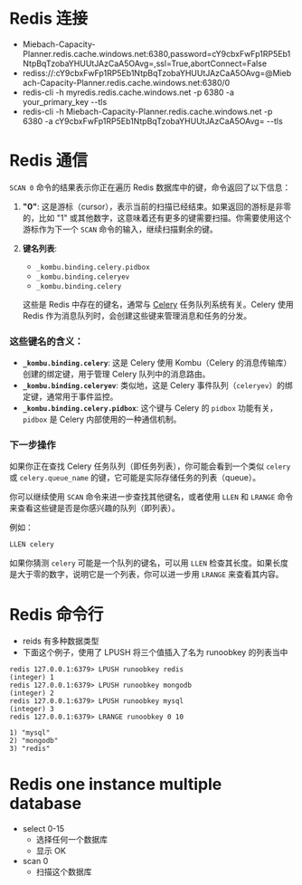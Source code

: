 # Redis 连接

- Miebach-Capacity-Planner.redis.cache.windows.net:6380,password=cY9cbxFwFp1RP5Eb1NtpBqTzobaYHUUtJAzCaA5OAvg=,ssl=True,abortConnect=False
- rediss://:cY9cbxFwFp1RP5Eb1NtpBqTzobaYHUUtJAzCaA5OAvg=@Miebach-Capacity-Planner.redis.cache.windows.net:6380/0
- redis-cli -h myredis.redis.cache.windows.net -p 6380 -a your_primary_key --tls
- redis-cli -h Miebach-Capacity-Planner.redis.cache.windows.net -p 6380 -a cY9cbxFwFp1RP5Eb1NtpBqTzobaYHUUtJAzCaA5OAvg= --tls

# Redis 通信

`SCAN 0` 命令的结果表示你正在遍历 Redis 数据库中的键，命令返回了以下信息：

1. **"0"**: 这是游标（cursor），表示当前的扫描已经结束。如果返回的游标是非零的，比如 "1" 或其他数字，这意味着还有更多的键需要扫描。你需要使用这个游标作为下一个 `SCAN` 命令的输入，继续扫描剩余的键。

2. **键名列表**:

   - `_kombu.binding.celery.pidbox`
   - `_kombu.binding.celeryev`
   - `_kombu.binding.celery`

   这些是 Redis 中存在的键名，通常与 [Celery](https://docs.celeryproject.org/en/stable/index.html) 任务队列系统有关。Celery 使用 Redis 作为消息队列时，会创建这些键来管理消息和任务的分发。

### 这些键名的含义：

- **`_kombu.binding.celery`**: 这是 Celery 使用 Kombu（Celery 的消息传输库）创建的绑定键，用于管理 Celery 队列中的消息路由。
- **`_kombu.binding.celeryev`**: 类似地，这是 Celery 事件队列（`celeryev`）的绑定键，通常用于事件监控。
- **`_kombu.binding.celery.pidbox`**: 这个键与 Celery 的 `pidbox` 功能有关，`pidbox` 是 Celery 内部使用的一种通信机制。

### 下一步操作

如果你正在查找 Celery 任务队列（即任务列表），你可能会看到一个类似 `celery` 或 `celery.queue_name` 的键，它可能是实际存储任务的列表（queue）。

你可以继续使用 `SCAN` 命令来进一步查找其他键名，或者使用 `LLEN` 和 `LRANGE` 命令来查看这些键是否是你感兴趣的队列（即列表）。

例如：

```bash
LLEN celery
```

如果你猜测 `celery` 可能是一个队列的键名，可以用 `LLEN` 检查其长度。如果长度是大于零的数字，说明它是一个列表，你可以进一步用 `LRANGE` 来查看其内容。

# Redis 命令行

- reids 有多种数据类型
- 下面这个例子，使用了 LPUSH 将三个值插入了名为 runoobkey 的列表当中

```redis
redis 127.0.0.1:6379> LPUSH runoobkey redis
(integer) 1
redis 127.0.0.1:6379> LPUSH runoobkey mongodb
(integer) 2
redis 127.0.0.1:6379> LPUSH runoobkey mysql
(integer) 3
redis 127.0.0.1:6379> LRANGE runoobkey 0 10

1) "mysql"
2) "mongodb"
3) "redis"
```

# Redis one instance multiple database

- select 0-15
  - 选择任何一个数据库
  - 显示 OK
- scan 0
  - 扫描这个数据库
